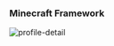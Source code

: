 ### Minecraft Framework  
![profile-detail](https://github.com/ChatTrigger/ChatTrigger/assets/145281989/2c0f89d0-a1df-47fb-b941-df4be43e0ed4)
